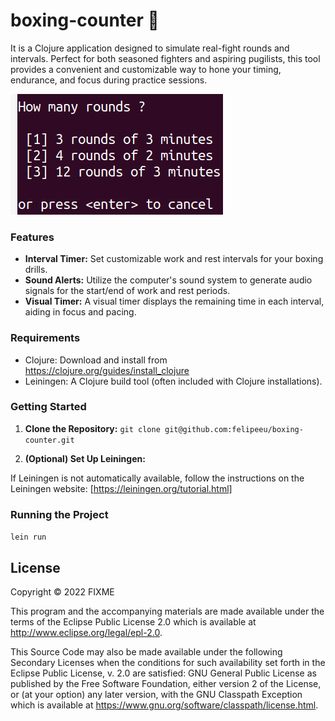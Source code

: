 # boxing-counter 🥊

It is a Clojure application designed to simulate real-fight rounds and intervals. Perfect for both seasoned fighters and aspiring pugilists, this tool provides a convenient and customizable way to hone your timing, endurance, and focus during practice sessions.

![Menu](/resources/assets/images/menu.png )

### Features

* **Interval Timer:** Set customizable work and rest intervals for your boxing drills. 
* **Sound Alerts:** Utilize the computer's sound system to generate audio signals for the start/end of work and rest periods. 
* **Visual Timer:** A visual timer displays the remaining time in each interval, aiding in focus and pacing.

### Requirements

* Clojure: Download and install from https://clojure.org/guides/install_clojure
* Leiningen: A Clojure build tool (often included with Clojure installations).

### Getting Started

1. **Clone the Repository:**
```git clone git@github.com:felipeeu/boxing-counter.git```


3. **(Optional) Set Up Leiningen:**

If Leiningen is not automatically available, follow the instructions on the Leiningen website: [https://leiningen.org/tutorial.html]

### Running the Project
```lein run```

## License

Copyright © 2022 FIXME

This program and the accompanying materials are made available under the
terms of the Eclipse Public License 2.0 which is available at
http://www.eclipse.org/legal/epl-2.0.

This Source Code may also be made available under the following Secondary
Licenses when the conditions for such availability set forth in the Eclipse
Public License, v. 2.0 are satisfied: GNU General Public License as published by
the Free Software Foundation, either version 2 of the License, or (at your
option) any later version, with the GNU Classpath Exception which is available
at https://www.gnu.org/software/classpath/license.html.
